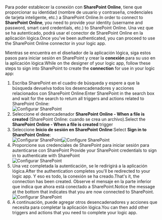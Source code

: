 

<span data-ttu-id="b9ea3-101">Para poder establecer la conexión con **SharePoint Online**, tiene que proporcionar su identidad (nombre de usuario y contraseña, credenciales de tarjeta inteligente, etc.) a SharePoint Online.</span><span class="sxs-lookup"><span data-stu-id="b9ea3-101">In order to connect to **SharePoint Online**, you need to provide your identity (username and password, smart card credentials, etc.) to SharePoint Online.</span></span> <span data-ttu-id="b9ea3-102">Una vez que se ha autenticado, podrá usar el conector de SharePoint Online en la aplicación lógica.</span><span class="sxs-lookup"><span data-stu-id="b9ea3-102">Once you've been authenticated, you can proceed to use the SharePoint Online connector  in your logic app.</span></span> 

<span data-ttu-id="b9ea3-103">Mientras se encuentra en el diseñador de la aplicación lógica, siga estos pasos para iniciar sesión en SharePoint y crear la **conexión** para su uso en la aplicación lógica:</span><span class="sxs-lookup"><span data-stu-id="b9ea3-103">While on the designer of your logic app, follow these steps to sign into SharePoint to create the **connection** for use in your logic app:</span></span>

1. <span data-ttu-id="b9ea3-104">Escriba SharePoint en el cuadro de búsqueda y espere a que la búsqueda devuelva todos los desencadenadores y acciones relacionados con SharePoint Online:</span><span class="sxs-lookup"><span data-stu-id="b9ea3-104">Enter SharePoint in the search box and wait for the search to return all triggers and actions related to SharePoint Online:</span></span>   
   ![Configurar SharePoint][1]  
2. <span data-ttu-id="b9ea3-106">Seleccione el desencadenador **SharePoint Online - When a file is created** (SharePoint Online: cuando se crea un archivo).</span><span class="sxs-lookup"><span data-stu-id="b9ea3-106">Select the **SharePoint Online - When a file is created** trigger</span></span>  
3. <span data-ttu-id="b9ea3-107">Seleccione **Inicio de sesión en SharePoint Online**:</span><span class="sxs-lookup"><span data-stu-id="b9ea3-107">Select **Sign in to SharePoint Online**:</span></span>   
   <span data-ttu-id="b9ea3-108">![Configurar SharePoint][2]</span><span class="sxs-lookup"><span data-stu-id="b9ea3-108">![Configure SharePoint][2]</span></span>    
4. <span data-ttu-id="b9ea3-109">Proporcione sus credenciales de SharePoint para iniciar sesión para autenticarse con SharePoint </span><span class="sxs-lookup"><span data-stu-id="b9ea3-109">Provide your SharePoint credentials to sign in to authenticate with SharePoint</span></span>   
   ![Configurar SharePoint][3]     
5. <span data-ttu-id="b9ea3-111">Una vez completada la autenticación, se le redirigirá a la aplicación lógica.</span><span class="sxs-lookup"><span data-stu-id="b9ea3-111">After the authentication completes you'll be redirected to your logic app.</span></span> <span data-ttu-id="b9ea3-112">Y eso es todo, la conexión se ha creado.</span><span class="sxs-lookup"><span data-stu-id="b9ea3-112">That's it, the connection has been created.</span></span> <span data-ttu-id="b9ea3-113">Observe el mensaje en la parte inferior que indica que ahora está conectado a SharePoint.</span><span class="sxs-lookup"><span data-stu-id="b9ea3-113">Notice the message at the bottom that indicates that you are now connected to SharePoint.</span></span>  
   ![Configurar SharePoint][4]  
6. <span data-ttu-id="b9ea3-115">A continuación, puede agregar otros desencadenadores y acciones que necesita para completar la aplicación lógica.</span><span class="sxs-lookup"><span data-stu-id="b9ea3-115">You can then add other triggers and actions that you need to complete your logic app.</span></span>   

[1]: ./media/connectors-create-api-sharepointonline/connectionconfig1.png
[2]: ./media/connectors-create-api-sharepointonline/connectionconfig2.png 
[3]: ./media/connectors-create-api-sharepointonline/connectionconfig3.png
[4]: ./media/connectors-create-api-sharepointonline/connectionconfig4.png
[5]: ./media/connectors-create-api-sharepointonline/connectionconfig5.png
